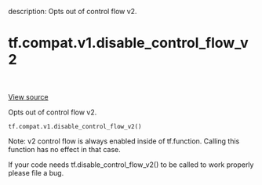 description: Opts out of control flow v2.

<div itemscope itemtype="http://developers.google.com/ReferenceObject">
<meta itemprop="name" content="tf.compat.v1.disable_control_flow_v2" />
<meta itemprop="path" content="Stable" />
</div>

# tf.compat.v1.disable_control_flow_v2

<!-- Insert buttons and diff -->

<table class="tfo-notebook-buttons tfo-api nocontent" align="left">

</table>

<a target="_blank" href="/code/stable/tensorflow/python/ops/control_flow_v2_toggles.py">View source</a>



Opts out of control flow v2.

<pre class="devsite-click-to-copy prettyprint lang-py tfo-signature-link">
<code>tf.compat.v1.disable_control_flow_v2()
</code></pre>



<!-- Placeholder for "Used in" -->

Note: v2 control flow is always enabled inside of tf.function. Calling this
function has no effect in that case.

If your code needs tf.disable_control_flow_v2() to be called to work
properly please file a bug.